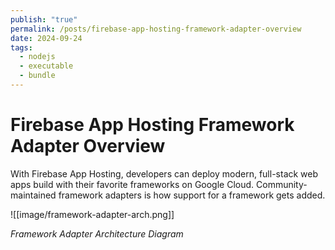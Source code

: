 ```yaml
---
publish: "true"
permalink: /posts/firebase-app-hosting-framework-adapter-overview
date: 2024-09-24
tags:
  - nodejs
  - executable
  - bundle
---
```

# Firebase App Hosting Framework Adapter Overview

With Firebase App Hosting, developers can deploy modern, full-stack web apps build with their favorite frameworks on Google Cloud. Community-maintained framework adapters is how support for a framework gets added.


![[image/framework-adapter-arch.png]]

*Framework Adapter Architecture Diagram*



